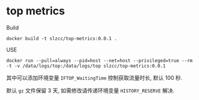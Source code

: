 # top metrics


Build

```
docker build -t slzcc/top-metrics:0.0.1 .
```

USE

```
docker run --pull=always --pid=host --net=host --privileged=true --rm -t -v /data/logs/top:/data/logs/top slzcc/top-metrics:0.0.1
```

其中可以添加环境变量 `IFTOP_WaitingTime` 控制获取流量时长, 默认 100 秒.

默认 `gz` 文件保留 3 天, 如需修改请传递环境变量 `HISTORY_RESERVE` 解决.